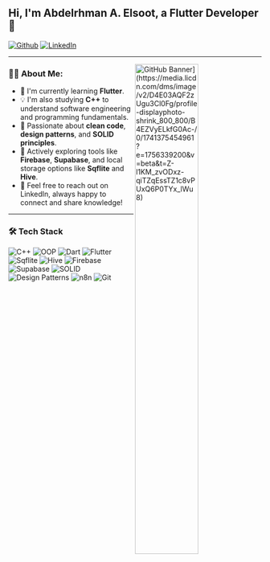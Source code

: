 ## Hi, I'm Abdelrhman A. Elsoot, a Flutter Developer 🚀

[![Github](https://img.shields.io/badge/-GitHub-000?style=flat&logo=github&logoColor=white)](https://github.com/AbdelrhmanElsoot)
[![LinkedIn](https://img.shields.io/badge/-LinkedIn-blue?style=flat&logo=linkedin&logoColor=white)](https://www.linkedin.com/in/abdelrhmanelsoot/)

---

<img align="right" width="50%" src="[https://raw.githubusercontent.com/onimur/.github/master/.resources/git-header.svg" alt="GitHub Banner](https://media.licdn.com/dms/image/v2/D4E03AQF2zUgu3Cl0Fg/profile-displayphoto-shrink_800_800/B4EZVyELkfG0Ac-/0/1741375454961?e=1756339200&v=beta&t=Z-l1KM_zvODxz-qiTZqEssTZ1c8vPUxQ6P0TYx_lWu8)"/>

### 👨‍💻 About Me:

- 🔭 I'm currently learning **Flutter**.
- 💡 I'm also studying **C++** to understand software engineering and programming fundamentals.
- 🧠 Passionate about **clean code**, **design patterns**, and **SOLID principles**.
- 📌 Actively exploring tools like **Firebase**, **Supabase**, and local storage options like **Sqflite** and **Hive**.
- 💬 Feel free to reach out on LinkedIn, always happy to connect and share knowledge!

---

### 🛠️ Tech Stack

![C++](https://img.shields.io/badge/C++-00599C?style=flat&logo=c%2B%2B&logoColor=white)
![OOP](https://img.shields.io/badge/OOP-Principles-blue?style=flat)
![Dart](https://img.shields.io/badge/Dart-0175C2?style=flat&logo=dart&logoColor=white)
![Flutter](https://img.shields.io/badge/Flutter-02569B?style=flat&logo=flutter&logoColor=white)
![Sqflite](https://img.shields.io/badge/Sqflite-4D4D4D?style=flat&logo=sqlite&logoColor=white)
![Hive](https://img.shields.io/badge/Hive-FFC107?style=flat&logo=hive&logoColor=black)
![Firebase](https://img.shields.io/badge/Firebase-FFCA28?style=flat&logo=firebase&logoColor=black)
![Supabase](https://img.shields.io/badge/Supabase-3ECF8E?style=flat&logo=supabase&logoColor=white)
![SOLID](https://img.shields.io/badge/SOLID-Principles-orange?style=flat)
![Design Patterns](https://img.shields.io/badge/Design%20Patterns-Important-blueviolet?style=flat)
![n8n](https://img.shields.io/badge/n8n-A72EF4?style=flat&logo=n8n&logoColor=white)
![Git](https://img.shields.io/badge/Git-F05032?style=flat&logo=git&logoColor=white)


